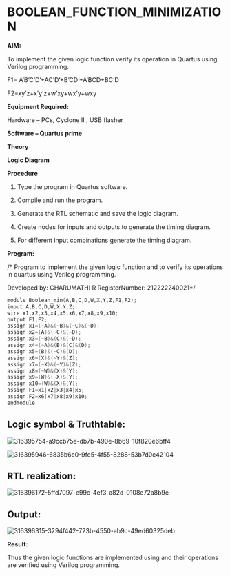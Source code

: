 # BOOLEAN_FUNCTION_MINIMIZATION

**AIM:**

To implement the given logic function verify its operation in Quartus using Verilog programming.

F1= A’B’C’D’+AC’D’+B’CD’+A’BCD+BC’D 

F2=xy’z+x’y’z+w’xy+wx’y+wxy

**Equipment Required:**

Hardware – PCs, Cyclone II , USB flasher

**Software – Quartus prime**

**Theory**

**Logic Diagram**

**Procedure**

1.	Type the program in Quartus software.

2.	Compile and run the program.

3.	Generate the RTL schematic and save the logic diagram.

4.	Create nodes for inputs and outputs to generate the timing diagram.

5.	For different input combinations generate the timing diagram.


**Program:**

/* Program to implement the given logic function and to verify its operations in quartus using Verilog programming. 

Developed by: CHARUMATHI R
RegisterNumber: 212222240021*/
```C
module Boolean_min(A,B,C,D,W,X,Y,Z,F1,F2);
input A,B,C,D,W,X,Y,Z;
wire x1,x2,x3,x4,x5,x6,x7,x8,x9,x10;
output F1,F2;
assign x1=(~A)&(~B)&(~C)&(~D);
assign x2=(A)&(~C)&(~D);
assign x3=(~B)&(C)&(~D);
assign x4=(~A)&(B)&(C)&(D);
assign x5=(B)&(~C)&(D);
assign x6=(X)&(~Y)&(Z);
assign x7=(~X)&(~Y)&(Z);
assign x8=(~W)&(X)&(Y);
assign x9=(W)&(~X)&(Y);
assign x10=(W)&(X)&(Y);
assign F1=x1|x2|x3|x4|x5;
assign F2=x6|x7|x8|x9|x10;
endmodule


```
## Logic symbol & Truthtable:

![316395754-a9ccb75e-db7b-490e-8b69-10f820e6bff4](https://github.com/charumathiramesh/BOOLEAN_FUNCTION_MINIMIZATION/assets/120204455/f3691506-b604-440a-af68-e3a55153e21c)

![316395946-6835b6c0-9fe5-4f55-8288-53b7d0c42104](https://github.com/charumathiramesh/BOOLEAN_FUNCTION_MINIMIZATION/assets/120204455/cc3c34aa-3d11-422a-8fa3-534d8b3d1879)

## RTL realization:

![316396172-5ffd7097-c99c-4ef3-a82d-0108e72a8b9e](https://github.com/charumathiramesh/BOOLEAN_FUNCTION_MINIMIZATION/assets/120204455/c3f560b4-b097-45e7-909f-c31268ca0f94)


## Output:

![316396315-3294f442-723b-4550-ab9c-49ed60325deb](https://github.com/charumathiramesh/BOOLEAN_FUNCTION_MINIMIZATION/assets/120204455/6c38023c-66bb-44d8-8103-04e7f9d986fc)

**Result:**

Thus the given logic functions are implemented using and their operations are verified using Verilog programming.

